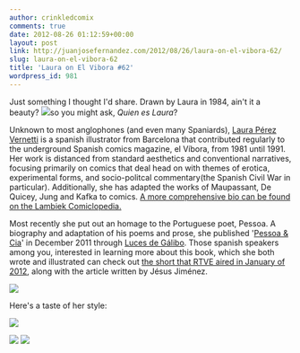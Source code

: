 ```yaml
---
author: crinkledcomix
comments: true
date: 2012-08-26 01:12:59+00:00
layout: post
link: http://juanjosefernandez.com/2012/08/26/laura-on-el-vibora-62/
slug: laura-on-el-vibora-62
title: 'Laura on El Vibora #62'
wordpress_id: 981
---
```


Just something I thought I'd share. Drawn by Laura in 1984, ain't it a beauty?
[![](http://fernandezjuanjose.files.wordpress.com/2012/08/elvibora62.jpg)](http://fernandezjuanjose.files.wordpress.com/2012/08/elvibora62.jpg)so you might ask, _Quien es Laura_?

Unknown to most anglophones (and even many Spaniards), [Laura Pérez Vernetti](http://www.lambiek.net/artists/p/perez-vernetti_laura.htm) is a spanish illustrator from Barcelona that contributed regularly to the underground Spanish comics magazine, el Víbora, from 1981 until 1991. Her work is distanced from standard aesthetics and conventional narratives, focusing primarily on comics that deal head on with themes of erotica, experimental forms, and socio-politcal commentary(the Spanish Civil War in particular). Additionally, she has adapted the works of Maupassant, De Quicey, Jung and Kafka to comics.
[A more comprehensive bio can be found on the Lambiek Comiclopedia.](http://www.lambiek.net/artists/p/perez-vernetti_laura.htm)

Most recently she put out an homage to the Portuguese poet, Pessoa. A biography and adaptation of his poems and prose, she published '[Pessoa & Cia](http://lucesdegalibo.blogspot.com/2012/01/pessoa-cia.html)' in December 2011 through [Luces de Gálibo](http://www.lucesdegalibo.com/). Those spanish speakers among you, interested in learning more about this book, which she both wrote and illustrated can check out [the short that RTVE aired in January of 2012](http://www.rtve.es/noticias/20120124/laura-perez-vernetti-adapta-poesia-fernando-pessoa-comic/491952.shtml), along with the article written by Jésus Jiménez.

[![](http://fernandezjuanjose.files.wordpress.com/2012/08/lauraestudio11042010as02.jpg)](http://bigfish-newsblog.blogspot.com/2010/06/laura-perez-vernetti-el-artista-en-su.html)

Here's a taste of her style:

[![](http://fernandezjuanjose.files.wordpress.com/2012/08/screen-shot-2012-08-25-at-9-05-52-pm.png)](http://fernandezjuanjose.files.wordpress.com/2012/08/screen-shot-2012-08-25-at-9-05-52-pm.png)

[![](http://fernandezjuanjose.files.wordpress.com/2012/08/1282946406_850215_0000000000_sumario_normal.jpg)](http://fernandezjuanjose.files.wordpress.com/2012/08/1282946406_850215_0000000000_sumario_normal.jpg)
[![](http://fernandezjuanjose.files.wordpress.com/2012/08/weart-festival-2012-ilustracion-laura-perez-vernetti.jpeg)](http://fernandezjuanjose.files.wordpress.com/2012/08/weart-festival-2012-ilustracion-laura-perez-vernetti.jpeg)
